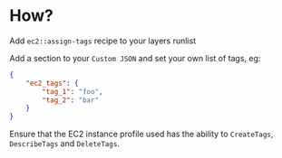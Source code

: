
How?
====

Add `ec2::assign-tags` recipe to your layers runlist

Add a section to your `Custom JSON` and set your own list of tags, eg:

```json
{
    "ec2_tags": {
        "tag_1": "foo",
        "tag_2": "bar"
    }
}
```

Ensure that the EC2 instance profile used has the ability to `CreateTags`, `DescribeTags` and `DeleteTags`.